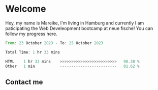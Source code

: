 # Welcome

Hey, my name is Mareike, I'm living in Hamburg and currently I am paticipating the Web Develeopment bootcamp at neue fische!
You can follow my progress here.

<!--START_SECTION:waka-->

```rust
From: 23 October 2023 - To: 25 October 2023

Total Time: 1 hr 33 mins

HTML    1 hr 33 mins    >>>>>>>>>>>>>>>>>>>>>>>>>   98.38 %
Other   1 min           -------------------------   01.62 %
```

<!--END_SECTION:waka-->

## Contact me



